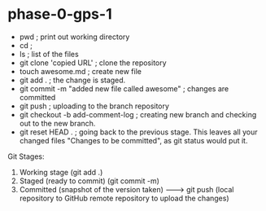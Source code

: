 # phase-0-gps-1

- pwd ; print out working directory
- cd ;
- ls ; list of the files
- git clone 'copied URL' ; clone the repository
- touch awesome.md ; create new file
- git add . ; the change is staged.
- git commit -m "added new file called awesome" ; changes are committed
- git push ; uploading to the branch repository
- git checkout -b add-comment-log ; creating new branch and checking out to the new branch.
- git reset HEAD . ; going back to the previous stage. This leaves all your changed files "Changes to be committed", as git status would put it.

Git Stages:

1. Working stage (git add .)
2. Staged (ready to commit) (git commit -m)
3. Committed (snapshot of the version taken) ---> git push (local repository to GitHub remote repository to upload the changes)
